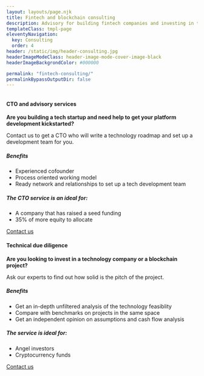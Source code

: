 ```yaml
---
layout: layouts/page.njk
title: Fintech and blockchain consulting
description: Advisory for building fintech companies and investing in technology.
templateClass: tmpl-page
eleventyNavigation:
  key: Consulting
  order: 4
header: /static/img/header-consulting.jpg
headerImageModeClass: header-image-mode-cover-image-black
headerImageBackgrondColor: #000000

permalink: "fintech-consulting/"
permalinkBypassOutputDir: false
---
```


<section class="card-deck-home card-deck-services">
  <div class="card-deck mb-2">
    <div class="card">
        <div class="view overlay">
          <img src="{{ '/static/img/consulting-cto.jpg'|url }}" class="card-img-top" alt="">
        </div>
        <div class="card-body">
            <h4>CTO and advisory services</h5>
            <div class="card-middle">
              <p>
                  <strong>Are you building a tech startup and need help to get your platform development kickstarted?</strong> 
              </p>    
              <p>Contact us to get a CTO 
                  who will write a technology roadmap and set up a 
                  development team for you.
              </p>
              <h5>Benefits</h5>
              <ul>
                <li>Experienced cofounder</li>
                <li>Process oriented working model</li>              
                <li>Ready network and relationships to set up a tech development team</li>
              </ul>            
              <h5>The CTO service is an ideal for:</h5>
              <ul>
                <li>A company that has raised a seed funding</li>
                <li>35% of more equity to allocate</li>
              </ul>              
            </div>  
            <a href="mailto:hello@capitalgram.com"
              class="btn btn-primary btn-md">Contact us<i class="fas fa-envelope ml-2"></i> 
            </a>            
        </div>
    </div>
    <div class="card">
        <div class="view overlay">
          <img src="{{ '/static/img/consulting-due-diligence.jpg'|url }}" class="card-img-top" alt="">
        </div>
        <div class="card-body">
            <h4>Technical due diligence</h5>
            <p>
                <strong>Are you looking to invest in a technology company or a blockchain project?</strong>
            <p>
            <p>    
                Ask our experts to find out how solid is the pitch of the project.
            </p>              
            <h5>Benefits</h5>
            <ul>
              <li>
                Get an in-depth unfiltered analysis of the technology feasiblity
              </li>
              <li>
                Compare with benchmarks on projects in the same space
              </li>
              <li>
                Get an independent opinion on assumptions and cash flow analysis
              </li>              
            </ul>            
            <h5>The service is ideal for:</h5>
            <ul>
              <li>Angel investors</li>
              <li>Cryptocurrency funds</li>
            </ul>              
            <a href="mailto:hello@capitalgram.com"
              class="btn btn-primary btn-md">Contact us<i class="fas fa-envelope ml-2"></i> 
            </a>            
        </div>
      </div>
    </div>    
  </div>  
</section>